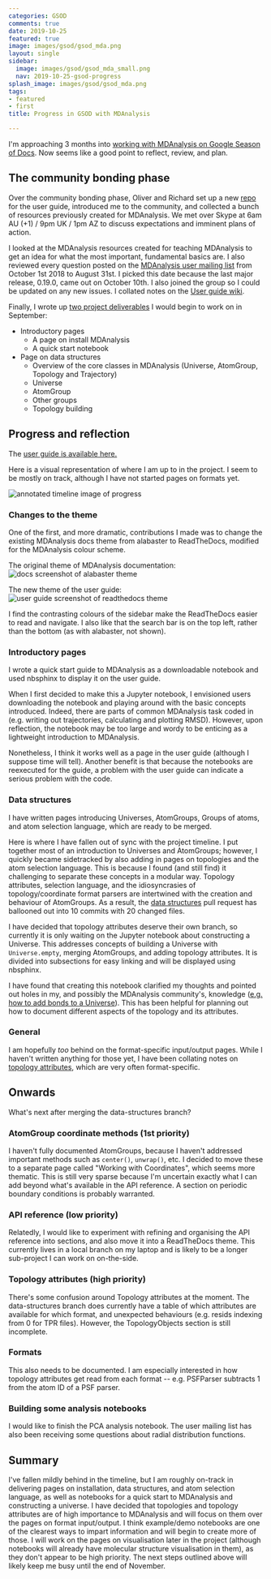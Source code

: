 ```yaml
---
categories: GSOD
comments: true
date: 2019-10-25
featured: true
image: images/gsod/gsod_mda.png
layout: single
sidebar:
  image: images/gsod/gsod_mda_small.png
  nav: 2019-10-25-gsod-progress
splash_image: images/gsod/gsod_mda.png
tags:
- featured
- first
title: Progress in GSOD with MDAnalysis

---
```


I'm approaching 3 months into [working with MDAnalysis on Google Season of Docs](http://blog.minium.com.au/intro-gsod/). Now seems like a good point to reflect, review, and plan.

## The community bonding phase

Over the community bonding phase, Oliver and Richard set up a new [repo](https://github.com/MDAnalysis/UserGuide) for the user guide, introduced me to the community, and collected a bunch of resources previously created for MDAnalysis. We met over Skype at 6am AU (+1) / 9pm UK / 1pm AZ to discuss expectations and imminent plans of action.

I looked at the MDAnalysis resources created for teaching MDAnalysis to get an idea for what the most important, fundamental basics are. I also reviewed every question posted on the [MDAnalysis user mailing list](https://groups.google.com/forum/#!forum/mdnalysis-discussion) from October 1st 2018 to August 31st. I picked this date because the last major release, 0.19.0, came out on October 10th. I also joined the group so I could be updated on any new issues. I collated notes on the [User guide wiki](https://github.com/MDAnalysis/UserGuide/wiki/Concepts-to-cover). 

Finally, I wrote up [two project deliverables](https://github.com/MDAnalysis/UserGuide/wiki/GSOD-Deliverables#september) I would begin to work on in September:

* Introductory pages
    * A page on install MDAnalysis
    * A quick start notebook
* Page on data structures
    * Overview of the core classes in MDAnalysis (Universe, AtomGroup, Topology and Trajectory)
    * Universe
    * AtomGroup
    * Other groups
    * Topology building

## Progress and reflection

The [user guide is available here.](https://www.mdanalysis.org/UserGuide)

Here is a visual representation of where I am up to in the project. I seem to be mostly on track, although I have not started pages on formats yet.

![annotated timeline image of progress](../images/gsod/progress_oct.png)

### Changes to the theme

One of the first, and more dramatic, contributions I made was to change the existing MDAnalysis docs theme from alabaster to ReadTheDocs, modified for the MDAnalysis colour scheme. 

The original theme of MDAnalysis documentation:
![docs screenshot of alabaster theme](../images/gsod/docs_oct.png)

The new theme of the user guide:
![user guide screenshot of readthedocs theme](../images/gsod/userguide_oct.png)

I find the contrasting colours of the sidebar make the ReadTheDocs easier to read and navigate. I also like that the search bar is on the top left, rather than the bottom (as with alabaster, not shown).

### Introductory pages

I wrote a quick start guide to MDAnalysis as a downloadable notebook and used nbsphinx to display it on the user guide. 

When I first decided to make this a Jupyter notebook, I envisioned users downloading the notebook and playing around with the basic concepts introduced. Indeed, there are parts of common MDAnalysis task coded in (e.g. writing out trajectories, calculating and plotting RMSD). However, upon reflection, the notebook may be too large and wordy to be enticing as a lightweight introduction to MDAnalysis.

Nonetheless, I think it works well as a page in the user guide (although I suppose time will tell). Another benefit is that because the notebooks are reexecuted for the guide, a problem with the user guide can indicate a serious problem with the code.

### Data structures

I have written pages introducing Universes, AtomGroups, Groups of atoms, and atom selection language, which are ready to be merged.

Here is where I have fallen out of sync with the project timeline. I put together most of an introduction to Universes and AtomGroups; however, I quickly became sidetracked by also adding in pages on topologies and the atom selection language. This is because I found (and still find) it challenging to separate these concepts in a modular way. Topology attributes, selection language, and the idiosyncrasies of topology/coordinate format parsers are intertwined with the creation and behaviour of AtomGroups. As a result, the [data structures](https://github.com/MDAnalysis/UserGuide/pull/14) pull request has ballooned out into 10 commits with 20 changed files. 

I have decided that topology attributes deserve their own branch, so currently it is only waiting on the Jupyter notebook about constructing a Universe. This addresses concepts of building a Universe with `Universe.empty`, merging AtomGroups, and adding topology attributes. It is divided into subsections for easy linking and will be displayed using nbsphinx. 

I have found that creating this notebook clarified my thoughts and pointed out holes in my, and possibly the MDAnalysis community's, knowledge ([e.g. how to add bonds to a Universe](https://groups.google.com/forum/#!topic/mdnalysis-discussion/RjfVukZBPQM)). This has been helpful for planning out how to document different aspects of the topology and its attributes. 

### General

I am hopefully *too* behind on the format-specific input/output pages. While I haven't written anything for those yet, I have been collating notes on [topology attributes](https://github.com/MDAnalysis/UserGuide/wiki/Topology-attributes), which are very often format-specific. 

## Onwards

What's next after merging the data-structures branch?

### AtomGroup coordinate methods (1st priority)

I haven't fully documented AtomGroups, because I haven't addressed important methods such as `center()`, `unwrap()`, etc. I decided to move these to a separate page called "Working with Coordinates", which seems more thematic. This is still very sparse because I'm uncertain exactly what I can add beyond what's available in the API reference. A section on periodic boundary conditions is probably warranted. 

### API reference (low priority)

Relatedly, I would like to experiment with refining and organising the API reference into sections, and also move it into a ReadTheDocs theme. This currently lives in a local branch on my laptop and is likely to be a longer sub-project I can work on on-the-side.

### Topology attributes (high priority)

There's some confusion around Topology attributes at the moment. The data-structures branch does currently have a table of which attributes are available for which format, and unexpected behaviours (e.g. resids indexing from 0 for TPR files). However, the TopologyObjects section is still incomplete.

### Formats

This also needs to be documented. I am especially interested in how topology attributes get read from each format -- e.g. PSFParser subtracts 1 from the atom ID of a PSF parser. 

### Building some analysis notebooks

I would like to finish the PCA analysis notebook. The user mailing list has also been receiving some questions about radial distribution functions. 

## Summary

I've fallen mildly behind in the timeline, but I am roughly on-track in delivering pages on installation, data structures, and atom selection language, as well as notebooks for a quick start to MDAnalysis and constructing a universe. I have decided that topologies and topology attributes are of high importance to MDAnalysis and will focus on them over the pages on format input/output. I think example/demo notebooks are one of the clearest ways to impart information and will begin to create more of those. I will work on the pages on visualisation later in the project (although notebooks will already have molecular structure visualisation in them), as they don't appear to be high priority. The next steps outlined above will likely keep me busy until the end of November.